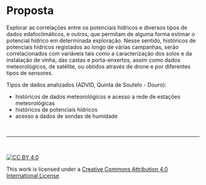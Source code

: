 # Proposta

Explorar as correlações entre os potenciais hídricos e diversos tipos de dados
edafoclimáticos, e outros, que permitam de alguma forma estimar o potencial hídrico em
determinada exploração. Nesse sentido, históricos de potenciais hídricos registados ao
longo de várias campanhas, serão correlacionados com variáveis tais como a
caracterização dos solos e da instalação de vinha, das castas e porta-enxertos, assim
como dados meteorológicos, de satélite, ou obtidos através de drone e por diferentes
tipos de sensores.

Tipos de dados analizados (ADVID, Quinta de Soutelo - Douro):
-   históricos de dados meteorológicos e acesso a rede de estações meteorológicas
-   históricos de potenciais hídricos
-   acesso a dados de sondas de humidade

<!-- Colocar informação sobre o local de recolha dos dados - Imagem aéra da quinta -->

&nbsp;

*** 

&nbsp;

[![CC BY 4.0](https://i.creativecommons.org/l/by/4.0/88x31.png)](http://creativecommons.org/licenses/by/4.0/)

This work is licensed under a [Creative Commons Attribution 4.0 International License](http://creativecommons.org/licenses/by/4.0/)
